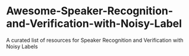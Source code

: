 # Awesome-Speaker-Recognition-and-Verification-with-Noisy-Label
A curated list of resources for Speaker Recognition and Verification with Noisy Labels
